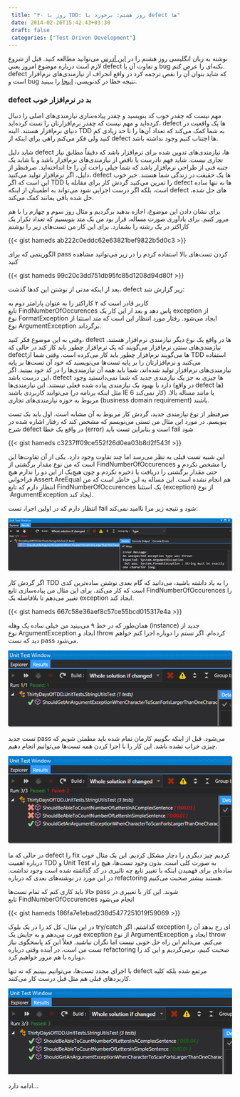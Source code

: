 ```yaml
---
 title: "۳۰ روز با TDD: روز هشتم: برخورد با defect ها" 
 date: 2014-02-26T15:42:43+03:30
 draft: false 
 categories: ["Test Driven Development"]
---
```



نوشته به زبان انگلیسی روز هشتم را در [این آدرس](http://blogs.telerik.com/james-bender/posts.aspx/13-09-25/30-days-of-tdd-day-eight-dealing-with-defects) می‌توانید مطالعه کنید. قبل از شروع لازم است درباره موضوع امروز یعنی defect و تفاوت آن با bug نکته‌ای را عرض کنم. defect که شاید بتوان آن را نقص ترجمه کرد در واقع انحراف از نیازمندی‌های نرم‌افزار است و bug نتیجه خطا در کدنویسی، [اینجا](http://programmers.stackexchange.com/questions/37029/difference-between-defect-and-bug-in-testing) را ببینید.



### defect بد در نرم‌افزار خوب



مهم نیست که چقدر خوب کد بنویسید و چقدر پیاده‌سازی نیازمندی‌های اصلی را دنبال کرده‌اید و مهم نیست که چقدر نرم‌افزارتان را تست کرده‌اید، defect ها یک واقعیت در دنیای نرم‌افزار هستند. البته TDD به شما کمک می‌کند که تعداد آن‌ها را تا حد زیادی کم کنید ولی فکر می‌کنم راهی برای اینکه از defect ها اجتناب کنیم وجود نداشته باشد.



شاید دلیل defect ها، نیازمندی‌های تدوین شده برای نرم‌افزار باشد که دقیقاً مطابق نیاز تجاری نیست. شاید فهم نادرست یا ناقص از نیازمندی‌های نرم‌افزار باشد و یا شاید یک جنبه فنی از طراحی نرم‌افزار باشد که شما خیلی راحت آن را جا انداخته‌اید. صرفنظر از دلیل، اگر نرم‌افزار تولید می‌کنید، defect ها یک حقیقت در زندگی شما هستند. خبر خوب این است که اگر TDD را تمرین می‌کنید گردش کار برای مقابله با defect ها نه تنها ساده است، بلکه اگر درست اجرایی شود می‌تواند به اطمینان از اینکه defect های حل شده، حل شده باقی بمانند کمک می‌کند.



برای نشان دادن این موضوع، اجازه بدهید برگردیم و مثال روز سوم و چهارم را با هم مرور کنیم. برای یادآوری صورت مساله، قرار بود من یک متد بنویسیم که تعداد تکرار یک کاراکتر در یک رشته را بشمارد. برای این کار من تست‌های زیر را نوشتم

{{< gist hameds ab222c0eddc62e63821bef9822b5d0c3 >}}

الگوریتمی که برای pass کردن تست‌های بالا استفاده کردم را در زیر می‌توانید مشاهده کنید

{{< gist hameds 99c20c3dd751db95fc85d1208d94d80f >}}

بعد از اینکه مدتی از نوشتن این کدها گذشت، defect زیر گزارش شد:

کاربر قادر است که ۲ کاراکتر را به عنوان پارامتر دوم به تابع FindNumberOfOccurences پاس دهد و بعد از این کار یک exception از نوع FormatException ایجاد می‌شود. رفتار مورد انتظار این است که متد استثنا از نوع ArgumentException برگرداند.



وقتی به این موضوع فکر کنید، defect ها در واقع یک نوع دیگر نیازمندی نرم‌افزار هستند. نیازمندی‌های سنتی نرم‌افزار می‌گویند که یک نرم‌افزار چطور باید کار کند در حالی که defect‌ها می‌گویند نرم‌افزار چطور باید کار می‌کرده است. وقتی شما از TDD استفاده می‌کنید و نرم‌افزارتان را بر پایه تست‌ها می‌نویسید که خود آن تست‌ها بر پایه نیازمندی‌های نرم‌افزار تولید شده‌اند، شما باید همه آن نیازمندی‌ها را در کد خود ببینید. اگر این درست باشد، defect ها چیزی به جز یک نیازمندی جدید که شما نمی‌دانستید وجود دارد یا بهبود یک نیازمندی پیاده شده فعلی نیستند. این نیازمندی‌ها (در واقع defect ها) می‌توانند کاربردی باشند (مثل اینکه برنامه در IE 6 کار نمی‌کند) یا مانند مساله بالا، مربوط به حوزه نیازمندی‌های تجاری (business domain requirement) باشند.



صرفنظر از نوع نیازمندی‌ جدید، گردش کار مربوط به آن مشابه است. اول باید یک تست بنویسم. در مورد این مثال من تستی می‌نویسم که مشخص کند که رفتار اشاره شده در شرح defect در واقع یک خطا (error) است و بنابراین تست باید fail شود


{{< gist hameds c3237ff09ce552f26d0ea03b8d2f543f >}}

این شبیه تست قبلی به نظر می‌رسد اما چند تفاوت وجود دارد. یکی از آن‌ تفاو‌ت‌ها این است که من نوع مقدار برگشتی از FindNumberOfOccurences را مشخص نکردم و حتی مقدار برگشتی را دریافت یا ذخیره نکردم و چون هیچ‌یک از این دو را ندارم هیچ فراخوانی Assert.AreEqual هم انجام نشده است. این مساله به این خاطر است که من انتظار دارم که تابع FindNumberOfOccurences یک استثنا (exception) از نوع  ArgumentException ایجاد کند.



انتظار دارم که در اولین اجرا، تست fail شود و نتیجه زیر مرا ناامید نمی‌کند:



![](/oldimg/TDD/8/image_thumb1D0ACE031E032.png)



اگر گردش کار TDD را به یاد داشته باشید، می‌دانید که گام بعدی نوشتن ساده‌ترین کدی است که کار می‌کند. برای این مثال من پیاده‌سازی تابع FindNumberOfOccurences را تغییر می‌دهم تا بلافاصله یک exception ایجاد کند.


{{< gist hameds 667c58e36aef8c57ce55bcd015317e4a >}}

همان‌طور که در خط ۹ می‌بینید من خیلی ساده یک وهله (instance) جدید از نوع ArgumentException ایجاد و throw کرده‌ام. اگر تستم را دوباره اجرا کنم خواهم دید که تست pass می‌شود.



![](/oldimg/TDD/8/image_thumb3EB916791EACF.png)



تست جدید pass می‌شود. قبل از اینکه بگوییم کارمان تمام شده باید مطمئن شویم که چیزی خراب نشده باشد. این کار را با اجرا کردن همه تست‌ها می‌توانیم انجام دهیم.



![](/oldimg/TDD/8/image_thumb56D4A25910DDE.png)



در حالی که ما defect را fix کردیم چیز دیگری را دچار مشکل کردیم. این یک مثال خوب درباره اهمیت TDD و Unit Test به صورت کلی است. بدون وجود تست‌ها، هیچ راه ساده‌ای برای فهمیدن اینکه با تغییر تابع چه تاثیری در کد گذاشته شده است وجود نداشت. در این مورد در نوشته‌های بعدی که درباره refactoring هستند بیشتر صحبت می‌کنیم.



حالا باید کاری کنم که تمام تست‌ها pass‌ شوند. این کار با تغییری در تابع FindNumberOfOccurences انجام می‌شود

{{< gist hameds 186fa7e1ebad238d5477251019f59069 >}}

در این مثال، کل کد را در یک بلوک try/catch گذاشتم. اگر exception ای رخ بدهد آن را قورت می‌دهم و به جایش یک exception از نوع ArgumentException ایجاد و throw می‌کنم. می‌دانم این راه حل خوبی نیست اما نگران نباشید. فعلاً این کد پاسخگوی نیاز تست من است، در آینده وقتی درباره refactoring صحبت کنیم، برمی‌گردیم و این کد را دوباره با هم مرور خواهیم کرد.



با اجرای مجدد تست‌ها، می‌توانیم ببینیم که نه تنها defect مرتفع شده بلکه کلیه کاربردهای قبلی هم مثل قبل درست کار می‌کنند.



![](/oldimg/TDD/8/image158AFC467273BD.png)



ادامه دارد...